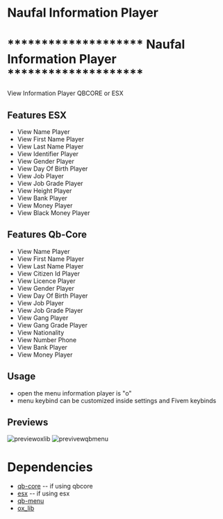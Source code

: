 # Naufal Information Player
# ******************** Naufal Information Player ********************
View Information Player QBCORE or ESX

## Features ESX

- View Name Player
- View First Name Player
- View Last Name Player
- View Identifier Player
- View Gender Player
- View Day Of Birth Player
- View Job Player
- View Job Grade Player
- View Height Player
- View Bank Player
- View Money Player
- View Black Money Player

## Features Qb-Core
- View Name Player
- View First Name Player
- View Last Name Player
- View Citizen Id Player
- View Licence Player
- View Gender Player
- View Day Of Birth Player
- View Job Player
- View Job Grade Player
- View Gang Player
- View Gang Grade Player
- View Nationality
- View Number Phone
- View Bank Player
- View Money Player

## Usage

- open the menu information player is "o"
- menu keybind can be customized inside settings and Fivem keybinds

## Previews

![previewoxlib](https://r2.fivemanage.com/uFNJLiYAZ1qlmKfdXE2Dz/previewoxlib.png)
![previvewqbmenu](https://r2.fivemanage.com/uFNJLiYAZ1qlmKfdXE2Dz/previewqbmenu.png)

# Dependencies

- [qb-core](https://github.com/qbcore-framework/qb-core) -- if using qbcore
- [esx](https://github.com/esx-framework/esx_core) -- if using esx
- [qb-menu](https://github.com/qbcore-framework/qb-menu)
- [ox_lib](https://github.com/overextended/ox_lib)
